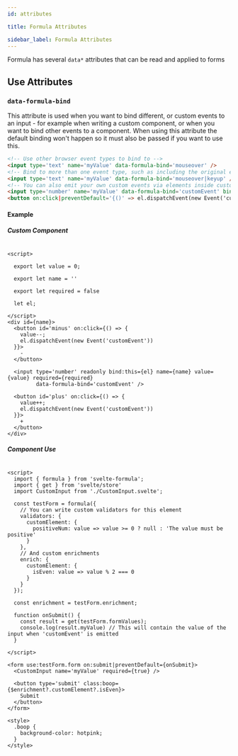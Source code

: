 ```yaml
---
id: attributes

title: Formula Attributes

sidebar_label: Formula Attributes
---
```


Formula has several `data*` attributes that can be read and applied to forms

## Use Attributes

### `data-formula-bind`

This attribute is used when you want to bind different, or custom events to an input - for example when writing a custom
component, or when you want to bind other events to a component. When using this attribute the default binding won't
happen so it must also be passed if you want to use this.

```html
<!-- Use other browser event types to bind to -->
<input type='text' name='myValue' data-formula-bind='mouseover' />
<!-- Bind to more than one event type, such as including the original event  -->
<input type='text' name='myValue' data-formula-bind='mouseover|keyup' />
<!-- You can also emit your own custom events via elements inside custom components -->
<input type='number' name='myValue' data-formula-bind='customEvent' bind:this='{el}' />
<button on:click|preventDefault='{()' => el.dispatchEvent(new Event('customEvent'))}>Click Me</button>
```

#### Example

##### Custom Component

```svelte

<script>

  export let value = 0;

  export let name = ''

  export let required = false

  let el;

</script>
<div id={name}>
  <button id='minus' on:click={() => {
    value--;
    el.dispatchEvent(new Event('customEvent'))
  }}>
    -
  </button>

  <input type='number' readonly bind:this={el} name={name} value={value} required={required}
         data-formula-bind='customEvent' />

  <button id='plus' on:click={() => {
    value++;
    el.dispatchEvent(new Event('customEvent'))
  }}>
    +
  </button>
</div>
```

##### Component Use

```svelte

<script>
  import { formula } from 'svelte-formula';
  import { get } from 'svelte/store'
  import CustomInput from './CustomInput.svelte';

  const testForm = formula({
    // You can write custom validators for this element
    validators: {
      customElement: {
        positiveNum: value => value >= 0 ? null : 'The value must be positive'
      }
    },
    // And custom enrichments
    enrich: {
      customElement: {
        isEven: value => value % 2 === 0
      }
    }
  });
  
  const enrichment = testForm.enrichment;
  
  function onSubmit() {
    const result = get(testForm.formValues);
    console.log(result.myValue) // This will contain the value of the input when 'customEvent' is emitted
  }

</script>

<form use:testForm.form on:submit|preventDefault={onSubmit}>
  <CustomInput name='myValue' required={true} />

  <button type='submit' class:boop={$enrichment?.customElement?.isEven}>
    Submit
  </button>
</form>

<style>
  .boop {
    background-color: hotpink;
  }
</style>

```
